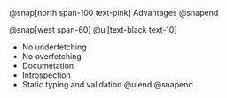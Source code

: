 @snap[north span-100 text-pink]
Advantages
@snapend

@snap[west span-60]
@ul[text-black text-10]
- No underfetching
- No overfetching
- Documetation
- Introspection
- Static typing and validation
@ulend
@snapend